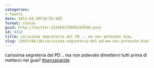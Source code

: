 ```yaml
---
categories:
- Tweets
date: 2013-04-20T18:55:48Z
format: status
guid: http://twitter-325669139895164930-post
id: 4312
title: carissima segreteria del PD .. ma non potevate dim…
slug: /2013/04/20/carissima-segreteria-del-pd-ma-non-potevate-dim/
---
```


carissima segreteria del PD .. ma non potevate dimettervi tutti prima di metterci nei guai? [#senzaparole](http://twitter.com/search?q=%23senzaparole)